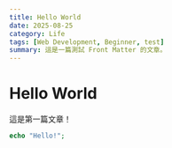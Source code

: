 ```yaml
---
title: Hello World
date: 2025-08-25
category: Life
tags: [Web Development, Beginner, test]
summary: 這是一篇測試 Front Matter 的文章。
---
```

# Hello World

這是第一篇文章！

```php
echo "Hello!";
```

